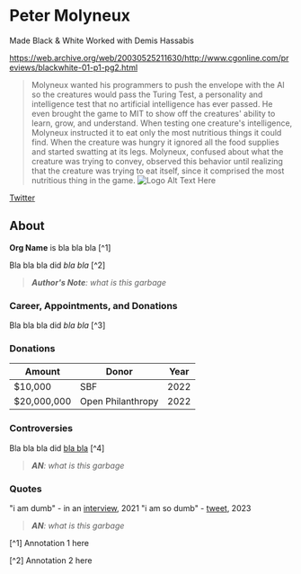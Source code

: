 # Peter Molyneux

Made Black & White
Worked with Demis Hassabis

https://web.archive.org/web/20030525211630/http://www.cgonline.com/previews/blackwhite-01-p1-pg2.html

> Molyneux wanted his programmers to push the envelope with the AI so the creatures would pass the Turing Test, a personality and intelligence test that no artificial intelligence has ever passed. He even brought the game to MIT to show off the creatures' ability to learn, grow, and understand. When testing one creature's intelligence, Molyneux instructed it to eat only the most nutritious things it could find. When the creature was hungry it ignored all the food supplies and started swatting at its legs. Molyneux, confused about what the creature was trying to convey, observed this behavior until realizing that the creature was trying to eat itself, since it comprised the most nutritious thing in the game.
![Logo Alt Text Here](https://upload.wikimedia.org/wikipedia/commons/thumb/9/9e/Picea_abies_shoot_with_buds%2C_Sogndal%2C_Norway.jpg/240px-Picea_abies_shoot_with_buds%2C_Sogndal%2C_Norway.jpg)

[Twitter]()

## About

**Org Name** is bla bla bla [^1]

Bla bla bla did _bla bla_ [^2]

> ***Author's Note**: what is this garbage*


### Career, Appointments, and Donations

Bla bla bla did _bla bla_ [^3]


### Donations

| Amount        | Donor               | Year |
| ------------- | ------------------- | ---- |
| $10,000       | SBF                 | 2022 |
| $20,000,000   | Open Philanthropy   | 2022 |

### Controversies

Bla bla bla did [bla bla]() [^4]

> _**AN**: what is this garbage_

 
### Quotes

"i am dumb" - in an [interview](), 2021
"i am so dumb" - [tweet](), 2023

> _**AN**: what is this garbage_


[^1] Annotation 1 here

[^2] Annotation 2 here



